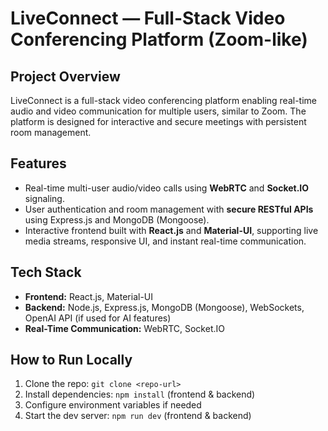 # LiveConnect — Full-Stack Video Conferencing Platform (Zoom-like)

## Project Overview
LiveConnect is a full-stack video conferencing platform enabling real-time audio and video communication for multiple users, similar to Zoom. The platform is designed for interactive and secure meetings with persistent room management.

## Features
- Real-time multi-user audio/video calls using **WebRTC** and **Socket.IO** signaling.
- User authentication and room management with **secure RESTful APIs** using Express.js and MongoDB (Mongoose).
- Interactive frontend built with **React.js** and **Material-UI**, supporting live media streams, responsive UI, and instant real-time communication.

## Tech Stack
- **Frontend:** React.js, Material-UI  
- **Backend:** Node.js, Express.js, MongoDB (Mongoose), WebSockets, OpenAI API (if used for AI features)  
- **Real-Time Communication:** WebRTC, Socket.IO  

## How to Run Locally
1. Clone the repo: `git clone <repo-url>`
2. Install dependencies: `npm install` (frontend & backend)
3. Configure environment variables if needed
4. Start the dev server: `npm run dev` (frontend & backend)
